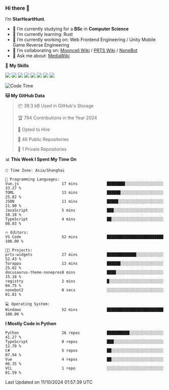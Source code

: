 ### Hi there 👋

I’m **StarHeartHunt**.

- 🏫 I’m currently studying for a **BSc** in **Computer Science**
- 🌱 I’m currently learning: Rust
- 🔭 I’m currently working on: Web Frontend Engineering / Unity Mobile Game Reverse Engineering
- 👯 I’m collaborating on: [Mooncell Wiki](https://fgo.wiki/) / [PRTS Wiki](http://prts.wiki/) / [NoneBot](https://github.com/nonebot)
- 💬 Ask me about: [MediaWiki](https://www.mediawiki.org)

🌟 **My Skills**

![](https://img.shields.io/badge/-Python-3e74a2?style=flat-square&logo=Python&logoColor=fff)
![](https://img.shields.io/badge/-Node.js-339933?style=flat-square&logo=node.js&logoColor=fff)
![](https://img.shields.io/badge/-Vue-4fc08d?style=flat-square&logo=vue.js&logoColor=fff)
![](https://img.shields.io/badge/-React-2d98ce?style=flat-square&logo=React&logoColor=fff)
![](https://img.shields.io/badge/-TypeScript-3178C6?style=flat-square&logo=TypeScript&logoColor=fff)
![](https://img.shields.io/badge/-Docker-2496ED?style=flat-square&logo=Docker&logoColor=fff)
![](https://img.shields.io/badge/-Linux-000000?style=flat-square&logo=Linux&logoColor=fff)
![](https://img.shields.io/badge/-Dotnet-512bd4?style=flat-square&logo=.net&logoColor=fff)

<!--START_SECTION:waka-->
![Code Time](http://img.shields.io/badge/Code%20Time-1%2C358%20hrs%2052%20mins-blue)

**🐱 My GitHub Data** 

> 📦 39.3 kB Used in GitHub's Storage 
 > 
> 🏆 794 Contributions in the Year 2024
 > 
> 💼 Opted to Hire
 > 
> 📜 46 Public Repositories 
 > 
> 🔑 1 Private Repositories 
 > 
📊 **This Week I Spent My Time On** 

```text
🕑︎ Time Zone: Asia/Shanghai

💬 Programming Languages: 
Vue.js                   17 mins             ████████░░░░░░░░░░░░░░░░░   33.27 % 
TOML                     13 mins             ██████░░░░░░░░░░░░░░░░░░░   25.82 % 
JSON                     11 mins             █████░░░░░░░░░░░░░░░░░░░░   21.90 % 
JavaScript               5 mins              ███░░░░░░░░░░░░░░░░░░░░░░   10.18 % 
TypeScript               4 mins              ██░░░░░░░░░░░░░░░░░░░░░░░   08.83 % 

🔥 Editors: 
VS Code                  52 mins             █████████████████████████   100.00 % 

🐱‍💻 Projects: 
prts-widgets             27 mins             █████████████░░░░░░░░░░░░   52.43 % 
Torappu                  13 mins             ██████░░░░░░░░░░░░░░░░░░░   25.82 % 
docusaurus-theme-nonepres8 mins              ████░░░░░░░░░░░░░░░░░░░░░   15.18 % 
registry                 2 mins              █░░░░░░░░░░░░░░░░░░░░░░░░   04.75 % 
nonebot2                 0 secs              ░░░░░░░░░░░░░░░░░░░░░░░░░   01.81 % 

💻 Operating System: 
Windows                  52 mins             █████████████████████████   100.00 % 
```

**I Mostly Code in Python** 

```text
Python                   26 repos            ██████████░░░░░░░░░░░░░░░   41.27 % 
TypeScript               8 repos             ███░░░░░░░░░░░░░░░░░░░░░░   12.70 % 
C#                       5 repos             ██░░░░░░░░░░░░░░░░░░░░░░░   07.94 % 
Vue                      4 repos             ██░░░░░░░░░░░░░░░░░░░░░░░   06.35 % 
VCL                      1 repo              ░░░░░░░░░░░░░░░░░░░░░░░░░   01.59 % 
```




 Last Updated on 11/10/2024 01:57:39 UTC
<!--END_SECTION:waka-->
